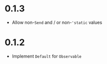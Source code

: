 # 0.1.3

- Allow non-`Send` and / or non-`'static` values

# 0.1.2

- Implement `Default` for `Observable`
